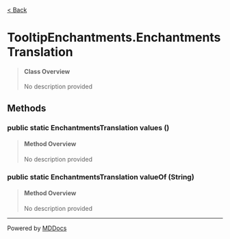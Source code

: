 [< Back](README.md)
# TooltipEnchantments.EnchantmentsTranslation #
>#### Class Overview ####
>No description provided
## Methods ##
### public static EnchantmentsTranslation values () ###
>#### Method Overview ####
>No description provided
>
### public static EnchantmentsTranslation valueOf (String) ###
>#### Method Overview ####
>No description provided
>

---
Powered by [MDDocs](https://github.com/VRCube/MDDocs)